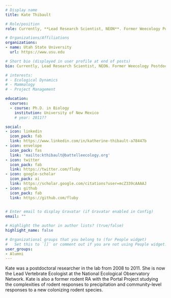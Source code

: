 ```yaml
---
# Display name
title: Kate Thibault

# Role/position
role: Currently, **Lead Research Scientist, NEON**. Former Weecology Postdoc

# Organizations/Affiliations
organizations:
- name: Utah State University
  url: https://www.usu.edu

# Short bio (displayed in user profile at end of posts)
bio: Currently, Lead Research Scientist, NEON. Former Weecology Postdoc

# interests:
# - Ecological Dynamics
# - Mammalogy
# - Project Management

education:
  courses:
  - course: Ph.D. in Biology
    institution: University of New Mexico
    # year: 2011??

social:
- icon: linkedin
  icon_pack: fab
  link: https://www.linkedin.com/in/katherine-thibault-a78447b
- icon: envelope
  icon_pack: fas
  link: 'mailto:kthibault@battelleecology.org'
- icon: twitter
  icon_pack: fab
  link: https://twitter.com/fluby
- icon: google-scholar
  icon_pack: ai
  link: https://scholar.google.com/citations?user=mcZ339cAAAAJ
- icon: github
  icon_pack: fab
  link: https://github.com/fluby
  

# Enter email to display Gravatar (if Gravatar enabled in Config)
email: ""

# Highlight the author in author lists? (true/false)
highlight_name: false

# Organizational groups that you belong to (for People widget)
#   Set this to `[]` or comment out if you are not using People widget.
user_groups:
- Alumni
---
```


Kate was a postdoctoral researcher in the lab from 2008 to 2011.
She is now the Lead Vertebrate Ecologist at the National Ecological Observatory Network. Kate is also a former rodent RA with the Portal Project studying the complexities of rodent responses to precipitation and community-level responses to a new colonizing rodent species.
